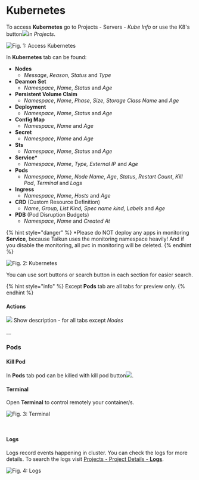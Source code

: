 # Kubernetes

To access **Kubernetes** go to Projects - Servers - _Kube Info_ or use the K8's button![](../../../.gitbook/assets/kubernetes-active.png)in _Projects_.

![Fig. 1: Access Kubernetes](<../../../.gitbook/assets/access kubernetes (2).gif>)



In **Kubernetes** tab can be found:

* **Nodes**
  * _Message_, _Reason_, _Status_ and _Type_
* **Deamon** **Set**
  * _Namespace_, _Name_, _Status_ and _Age_
* **Persistent Volume Claim**
  * _Namespace_, _Name_, _Phase_, _Size_, _Storage_ _Class_ _Name_ and _Age_
* **Deployment**
  * _Namespace_, _Name_, _Status_ and _Age_
* **Config Map**
  * _Namespace_, _Name_ and _Age_
* **Secret**
  * _Namespace_, _Name_ and _Age_
* **Sts**
  * _Namespace_, _Name_, _Status_ and _Age_
* **Service\***
  * _Namespace_, _Name_, _Type, External IP_ and _Age_
* **Pods**
  * _Namespace_, _Name_, _Node_ _Name_, _Age_, _Status_, _Restart_ _Count_, _Kill_ _Pod_, _Terminal_ and _Logs_
* **Ingress**
  * _Namespace_, _Name_, _Hosts_ and _Age_
* **CRD** (Custom Resource Definition)
  * _Name_, _Group, List Kind, Spec name kind, Labels_ and _Age_
* **PDB** (Pod Disruption Budgets)
  * _Namespace_, _Name_ and _Created At_

{% hint style="danger" %}
\*Please do NOT deploy any apps in monitoring **Service**, because Taikun uses the monitoring namespace heavily! And if you disable the monitoring, all pvc in monitoring will be deleted.
{% endhint %}



![Fig. 2: Kubernetes](../../../.gitbook/assets/k8s.gif)

You can use sort buttons or search button in each section for easier search.

{% hint style="info" %}
Except **Pods** tab are all tabs for preview only.
{% endhint %}



#### Actions

![](../../../.gitbook/assets/detuails.png) Show description - for all tabs except _Nodes_

__

### Pods

#### Kill Pod

In **Pods** tab pod can be killed with kill pod button![](<../../../.gitbook/assets/kill pod (1).png>).

####

#### Terminal <a href="#terminal-1" id="terminal-1"></a>

Open **Terminal** to control remotely your container/s.

![Fig. 3: Terminal](<../../../.gitbook/assets/kubernetes - terminal.gif>)

​

#### Logs <a href="#logs" id="logs"></a>

Logs record events happening in cluster. You can check the logs for more details. To search the logs visit [Projects - Project Details - **Logs**](https://itera.gitbook.io/taikun/user-guide-1/partner/projects/project-details#logs).

![Fig. 4: Logs](../../../.gitbook/assets/kubernetes-logs.gif)
